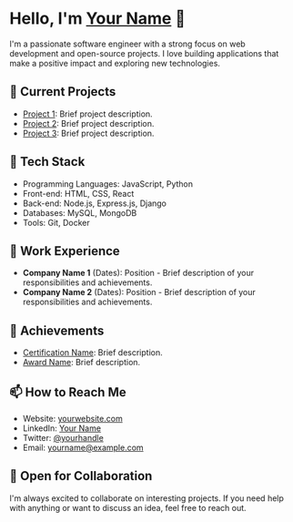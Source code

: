 # Hello, I'm [Your Name](https://yourwebsite.com) 👋

<!-- Add an introduction about yourself -->

I'm a passionate software engineer with a strong focus on web development and open-source projects. I love building applications that make a positive impact and exploring new technologies.

## 🔭 Current Projects

<!-- List your current projects along with brief descriptions and links -->

- [Project 1](https://github.com/yourusername/project1): Brief project description.
- [Project 2](https://github.com/yourusername/project2): Brief project description.
- [Project 3](https://github.com/yourusername/project3): Brief project description.

## 🌱 Tech Stack

<!-- List the technologies and programming languages you are proficient in -->

- Programming Languages: JavaScript, Python
- Front-end: HTML, CSS, React
- Back-end: Node.js, Express.js, Django
- Databases: MySQL, MongoDB
- Tools: Git, Docker

## 💼 Work Experience

<!-- Highlight your relevant work experience -->

- **Company Name 1** (Dates): Position - Brief description of your responsibilities and achievements.
- **Company Name 2** (Dates): Position - Brief description of your responsibilities and achievements.

## 🌟 Achievements

<!-- Mention any notable achievements, awards, or certifications -->

- [Certification Name](https://example.com): Brief description.
- [Award Name](https://example.com): Brief description.

## 📫 How to Reach Me

<!-- Provide links to your social media profiles, email address, or personal website -->

- Website: [yourwebsite.com](https://yourwebsite.com)
- LinkedIn: [Your Name](https://www.linkedin.com/in/yourprofile/)
- Twitter: [@yourhandle](https://twitter.com/yourhandle)
- Email: yourname@example.com

## 🤝 Open for Collaboration

<!-- Specify if you are open to collaboration or contributing to other projects -->

I'm always excited to collaborate on interesting projects. If you need help with anything or want to discuss an idea, feel free to reach out.

<!-- Add any other sections you find relevant, such as hobbies, blog posts, or side projects -->
